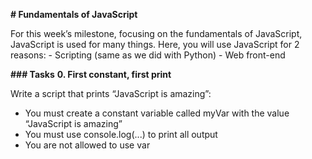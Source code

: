 **# Fundamentals of JavaScript**

For this week’s milestone, focusing on the fundamentals of JavaScript, JavaScript is used for many things. Here, you will use JavaScript for 2 reasons:
    - Scripting (same as we did with Python)
    - Web front-end

**### Tasks**
**0. First constant, first print**

Write a script that prints “JavaScript is amazing”:

- You must create a constant variable called myVar with the value “JavaScript is amazing”
- You must use console.log(...) to print all output
- You are not allowed to use var